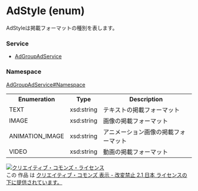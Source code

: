 # AdStyle (enum)
AdStyleは掲載フォーマットの種別を表します。
### Service
+ [AdGroupAdService](../../services/AdGroupAdService.md)

### Namespace
[AdGroupAdService#Namespace](../../services/AdGroupAdService.md#namespace)

<table>
 <tr>
  <th>Enumeration </th>
  <th>Type</th>
  <th>Description</th>
 <tr>
  <td>TEXT</td>
  <td>xsd:string</td>
  <td>テキストの掲載フォーマット</td>
 </tr>
 <tr>
  <td>IMAGE</td>
  <td>xsd:string</td>
  <td>画像の掲載フォーマット</td>
 </tr>
 <tr>
  <td>ANIMATION_IMAGE</td>
  <td>xsd:string</td>
  <td>アニメーション画像の掲載フォーマット</td>
 </tr>
 <tr>
  <td>VIDEO</td>
  <td>xsd:string</td>
  <td>動画の掲載フォーマット</td>
 </tr>
</table>

<a rel="license" href="http://creativecommons.org/licenses/by-nd/2.1/jp/"><img alt="クリエイティブ・コモンズ・ライセンス" style="border-width:0" src="https://i.creativecommons.org/l/by-nd/2.1/jp/88x31.png" /></a><br />この 作品 は <a rel="license" href="http://creativecommons.org/licenses/by-nd/2.1/jp/">クリエイティブ・コモンズ 表示 - 改変禁止 2.1 日本 ライセンスの下に提供されています。</a>
